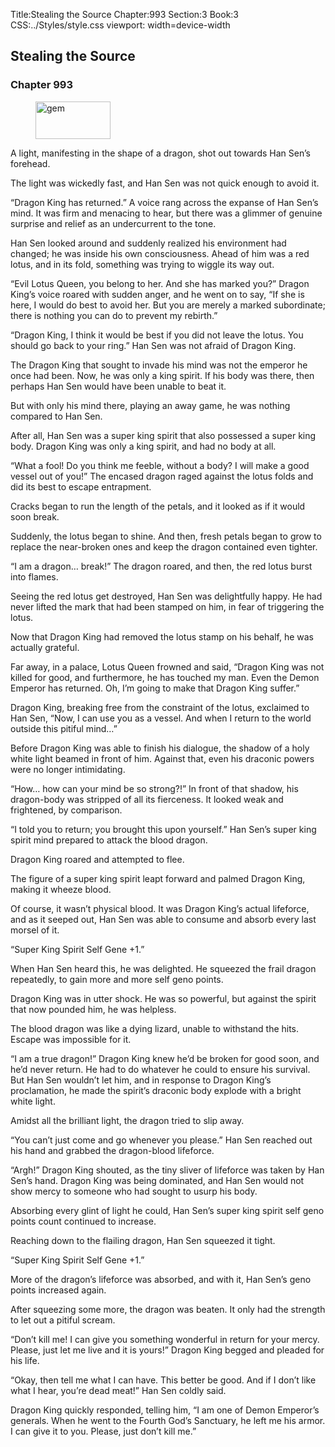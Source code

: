 Title:Stealing the Source 
Chapter:993 
Section:3 
Book:3 
CSS:../Styles/style.css 
viewport: width=device-width
  
## Stealing the Source
### Chapter 993
  
<figure>
	<img src="../Images/gem.gif" alt="gem" id="gem" width="120" height="60" />
</figure>
  

  
A light, manifesting in the shape of a dragon, shot out towards Han Sen’s forehead.

The light was wickedly fast, and Han Sen was not quick enough to avoid it.

“Dragon King has returned.” A voice rang across the expanse of Han Sen’s mind. It was firm and menacing to hear, but there was a glimmer of genuine surprise and relief as an undercurrent to the tone.

Han Sen looked around and suddenly realized his environment had changed; he was inside his own consciousness. Ahead of him was a red lotus, and in its fold, something was trying to wiggle its way out.

“Evil Lotus Queen, you belong to her. And she has marked you?” Dragon King’s voice roared with sudden anger, and he went on to say, “If she is here, I would do best to avoid her. But you are merely a marked subordinate; there is nothing you can do to prevent my rebirth.”

“Dragon King, I think it would be best if you did not leave the lotus. You should go back to your ring.” Han Sen was not afraid of Dragon King.

The Dragon King that sought to invade his mind was not the emperor he once had been. Now, he was only a king spirit. If his body was there, then perhaps Han Sen would have been unable to beat it.

But with only his mind there, playing an away game, he was nothing compared to Han Sen.

After all, Han Sen was a super king spirit that also possessed a super king body. Dragon King was only a king spirit, and had no body at all.

“What a fool! Do you think me feeble, without a body? I will make a good vessel out of you!” The encased dragon raged against the lotus folds and did its best to escape entrapment.

Cracks began to run the length of the petals, and it looked as if it would soon break.

Suddenly, the lotus began to shine. And then, fresh petals began to grow to replace the near-broken ones and keep the dragon contained even tighter.

“I am a dragon… break!” The dragon roared, and then, the red lotus burst into flames.

Seeing the red lotus get destroyed, Han Sen was delightfully happy. He had never lifted the mark that had been stamped on him, in fear of triggering the lotus.

Now that Dragon King had removed the lotus stamp on his behalf, he was actually grateful.

Far away, in a palace, Lotus Queen frowned and said, “Dragon King was not killed for good, and furthermore, he has touched my man. Even the Demon Emperor has returned. Oh, I’m going to make that Dragon King suffer.”

Dragon King, breaking free from the constraint of the lotus, exclaimed to Han Sen, “Now, I can use you as a vessel. And when I return to the world outside this pitiful mind…”

Before Dragon King was able to finish his dialogue, the shadow of a holy white light beamed in front of him. Against that, even his draconic powers were no longer intimidating.

“How… how can your mind be so strong?!” In front of that shadow, his dragon-body was stripped of all its fierceness. It looked weak and frightened, by comparison.

“I told you to return; you brought this upon yourself.” Han Sen’s super king spirit mind prepared to attack the blood dragon.

Dragon King roared and attempted to flee.

The figure of a super king spirit leapt forward and palmed Dragon King, making it wheeze blood.

Of course, it wasn’t physical blood. It was Dragon King’s actual lifeforce, and as it seeped out, Han Sen was able to consume and absorb every last morsel of it.

“Super King Spirit Self Gene +1.”

When Han Sen heard this, he was delighted. He squeezed the frail dragon repeatedly, to gain more and more self geno points.

Dragon King was in utter shock. He was so powerful, but against the spirit that now pounded him, he was helpless.

The blood dragon was like a dying lizard, unable to withstand the hits. Escape was impossible for it.

“I am a true dragon!” Dragon King knew he’d be broken for good soon, and he’d never return. He had to do whatever he could to ensure his survival. But Han Sen wouldn’t let him, and in response to Dragon King’s proclamation, he made the spirit’s draconic body explode with a bright white light.

Amidst all the brilliant light, the dragon tried to slip away.

“You can’t just come and go whenever you please.” Han Sen reached out his hand and grabbed the dragon-blood lifeforce.

“Argh!” Dragon King shouted, as the tiny sliver of lifeforce was taken by Han Sen’s hand. Dragon King was being dominated, and Han Sen would not show mercy to someone who had sought to usurp his body.

Absorbing every glint of light he could, Han Sen’s super king spirit self geno points count continued to increase.

Reaching down to the flailing dragon, Han Sen squeezed it tight.

“Super King Spirit Self Gene +1.”

More of the dragon’s lifeforce was absorbed, and with it, Han Sen’s geno points increased again.

After squeezing some more, the dragon was beaten. It only had the strength to let out a pitiful scream.

“Don’t kill me! I can give you something wonderful in return for your mercy. Please, just let me live and it is yours!” Dragon King begged and pleaded for his life.

“Okay, then tell me what I can have. This better be good. And if I don’t like what I hear, you’re dead meat!” Han Sen coldly said.

Dragon King quickly responded, telling him, “I am one of Demon Emperor’s generals. When he went to the Fourth God’s Sanctuary, he left me his armor. I can give it to you. Please, just don’t kill me.”